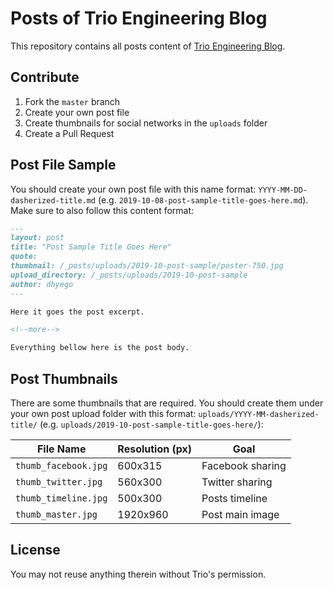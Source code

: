 # Posts of Trio Engineering Blog
This repository contains all posts content of [Trio Engineering Blog](https://github.com/usetrio/trio-engineering-blog).

## Contribute
1. Fork the `master` branch
2. Create your own post file
3. Create thumbnails for social networks in the `uploads` folder
4. Create a Pull Request

## Post File Sample
You should create your own post file with this name format: `YYYY-MM-DD-dasherized-title.md` (e.g. `2019-10-08-post-sample-title-goes-here.md`). Make sure to also follow this content format:

```md
---
layout: post
title: "Post Sample Title Goes Here"
quote: 
thumbnail: /_posts/uploads/2019-10-post-sample/poster-750.jpg
upload_directory: /_posts/uploads/2019-10-post-sample
author: dhyego
---

Here it goes the post excerpt.

<!--more-->

Everything bellow here is the post body.
```

## Post Thumbnails
There are some thumbnails that are required. You should create them under your own post upload folder with this format: `uploads/YYYY-MM-dasherized-title/` (e.g. `uploads/2019-10-post-sample-title-goes-here/`):

| File Name            | Resolution (px) | Goal             |
| -------------------- | --------------- | ---------------- |
| `thumb_facebook.jpg` | 600x315         | Facebook sharing |
| `thumb_twitter.jpg`  | 560x300         | Twitter sharing  |
| `thumb_timeline.jpg` | 500x300         | Posts timeline   |
| `thumb_master.jpg`   | 1920x960        | Post main image  |

## License
You may not reuse anything therein without Trio's permission.